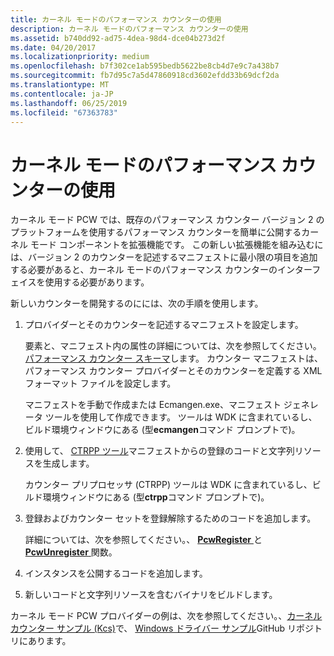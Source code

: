 ```yaml
---
title: カーネル モードのパフォーマンス カウンターの使用
description: カーネル モードのパフォーマンス カウンターの使用
ms.assetid: b740dd92-ad75-4dea-98d4-dce04b273d2f
ms.date: 04/20/2017
ms.localizationpriority: medium
ms.openlocfilehash: b7f302ce1ab595bedb5622be8cb4d7e9c7a438b7
ms.sourcegitcommit: fb7d95c7a5d47860918cd3602efdd33b69dcf2da
ms.translationtype: MT
ms.contentlocale: ja-JP
ms.lasthandoff: 06/25/2019
ms.locfileid: "67363783"
---
```

# <a name="using-kernel-mode-performance-counters"></a>カーネル モードのパフォーマンス カウンターの使用


カーネル モード PCW では、既存のパフォーマンス カウンター バージョン 2 のプラットフォームを使用するパフォーマンス カウンターを簡単に公開するカーネル モード コンポーネントを拡張機能です。 この新しい拡張機能を組み込むには、バージョン 2 のカウンターを記述するマニフェストに最小限の項目を追加する必要があると、カーネル モードのパフォーマンス カウンターのインターフェイスを使用する必要があります。

新しいカウンターを開発するのにには、次の手順を使用します。

1.  プロバイダーとそのカウンターを記述するマニフェストを設定します。

    要素と、マニフェスト内の属性の詳細については、次を参照してください。[パフォーマンス カウンター スキーマ](https://go.microsoft.com/fwlink/p/?linkid=147029)します。 カウンター マニフェストは、パフォーマンス カウンター プロバイダーとそのカウンターを定義する XML フォーマット ファイルを設定します。

    マニフェストを手動で作成または Ecmangen.exe、マニフェスト ジェネレータ ツールを使用して作成できます。 ツールは WDK に含まれているし、ビルド環境ウィンドウにある (型**ecmangen**コマンド プロンプトで)。

2.  使用して、 [CTRPP ツール](https://go.microsoft.com/fwlink/p/?linkid=144441)マニフェストからの登録のコードと文字列リソースを生成します。

    カウンター プリプロセッサ (CTRPP) ツールは WDK に含まれているし、ビルド環境ウィンドウにある (型**ctrpp**コマンド プロンプトで)。

3.  登録およびカウンター セットを登録解除するためのコードを追加します。

    詳細については、次を参照してください。、 [ **PcwRegister** ](https://docs.microsoft.com/windows-hardware/drivers/ddi/content/wdm/nf-wdm-pcwregister)と[ **PcwUnregister** ](https://docs.microsoft.com/windows-hardware/drivers/ddi/content/wdm/nf-wdm-pcwunregister)関数。

4.  インスタンスを公開するコードを追加します。

5.  新しいコードと文字列リソースを含むバイナリをビルドします。

カーネル モード PCW プロバイダーの例は、次を参照してください。、[カーネル カウンター サンプル (Kcs)](https://go.microsoft.com/fwlink/p/?LinkId=617718)で、 [Windows ドライバー サンプル](https://go.microsoft.com/fwlink/p/?LinkId=616507)GitHub リポジトリにあります。

 

 





